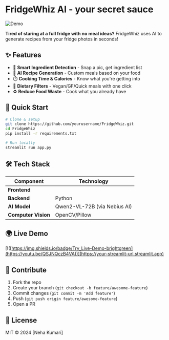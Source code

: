# FridgeWhiz AI - your secret sauce

![Demo]()

**Tired of staring at a full fridge with no meal ideas?** FridgeWhiz uses AI to generate recipes from your fridge photos in seconds! 

## ✨ Features
- 📸 **Smart Ingredient Detection** - Snap a pic, get ingredient list
- 🧠 **AI Recipe Generation** - Custom meals based on your food
- ⏱️ **Cooking Time & Calories** - Know what you're getting into
- 🌱 **Dietary Filters** - Vegan/GF/Quick meals with one click
- ♻️ **Reduce Food Waste** - Cook what you already have

## 🚀 Quick Start
```bash
# Clone & setup
git clone https://github.com/yourusername/FridgeWhiz.git
cd FridgeWhiz
pip install -r requirements.txt

# Run locally
streamlit run app.py
```

## 🛠️ Tech Stack
| Component | Technology |
|-----------|------------|
| **Frontend** |  |
| **Backend** | Python |
| **AI Model** | Qwen2-VL-72B (via Nebius AI) |
| **Computer Vision** | OpenCV/Pillow |


## 🌍 Live Demo
[!([https://img.shields.io/badge/Try_Live-Demo-brightgreen](https://youtu.be/QSJNQczB4VA))](https://your-streamlit-url.streamlit.app)

## 🤝 Contribute
1. Fork the repo
2. Create your branch (`git checkout -b feature/awesome-feature`)
3. Commit changes (`git commit -m 'Add feature'`)
4. Push (`git push origin feature/awesome-feature`)
5. Open a PR

## 📜 License
MIT © 2024 [Neha Kumari]
